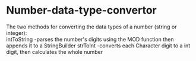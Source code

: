 # Number-data-type-convertor
The two methods for converting the data types of a number (string or integer):  
intToString 
  -parses the number's digits using the MOD function then appends it to a StringBuilder 
strToInt 
  -converts each Character digit to a int digit, then calculates the whole number
